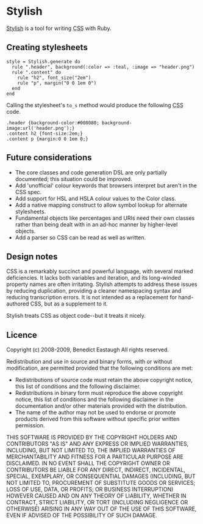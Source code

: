 Stylish
=======

[Stylish](http://github.com/ionfish/stylish/) is a tool for writing <abbr title="Cascading Stylesheets">CSS</abbr> with Ruby.


Creating stylesheets
--------------------

    style = Stylish.generate do
      rule ".header", background(:color => :teal, :image => "header.png")
      rule ".content" do
        rule "h2", font_size("2em")
        rule "p", margin("0 0 1em 0")
      end
    end

Calling the stylesheet's `to_s` method would produce the following <abbr title="Cascading Stylesheets">CSS</abbr> code.

    .header {background-color:#008080; background-image:url('header.png');}
    .content h2 {font-size:2em;}
    .content p {margin:0 0 1em 0;}


Future considerations
---------------------

* The core classes and code generation DSL are only partially documented; this situation could be improved.
* Add 'unofficial' colour keywords that browsers interpret but aren't in the CSS spec.
* Add support for HSL and HSLA colour values to the Color class.
* Add a native mapping construct to allow symbol lookup for alternate stylesheets.
* Fundamental objects like percentages and URIs need their own classes rather than being dealt with in an ad-hoc manner by higher-level objects.
* Add a parser so CSS can be read as well as written.


Design notes
------------

CSS is a remarkably succinct and powerful language, with several marked deficiencies. It lacks both variables and iteration, and its long-winded property names are often irritating. Stylish attempts to address these issues by reducing duplication, providing a cleaner namespacing syntax and reducing transcription errors. It is not intended as a replacement for hand-authored CSS, but as a supplement to it.

Stylish treats CSS as object code--but it treats it nicely.


Licence
-------

Copyright (c) 2008-2009, Benedict Eastaugh
All rights reserved.

Redistribution and use in source and binary forms, with or without modification, are permitted provided that the following conditions are met:

* Redistributions of source code must retain the above copyright notice, this list of conditions and the following disclaimer.
* Redistributions in binary form must reproduce the above copyright notice, this list of conditions and the following disclaimer in the documentation and/or other materials provided with the distribution.
* The name of the author may not be used to endorse or promote products derived from this software without specific prior written permission.

THIS SOFTWARE IS PROVIDED BY THE COPYRIGHT HOLDERS AND CONTRIBUTORS "AS IS" AND ANY EXPRESS OR IMPLIED WARRANTIES, INCLUDING, BUT NOT LIMITED TO, THE IMPLIED WARRANTIES OF MERCHANTABILITY AND FITNESS FOR A PARTICULAR PURPOSE ARE DISCLAIMED. IN NO EVENT SHALL THE COPYRIGHT OWNER OR CONTRIBUTORS BE LIABLE FOR ANY DIRECT, INDIRECT, INCIDENTAL, SPECIAL, EXEMPLARY, OR CONSEQUENTIAL DAMAGES (INCLUDING, BUT NOT LIMITED TO, PROCUREMENT OF SUBSTITUTE GOODS OR SERVICES; LOSS OF USE, DATA, OR PROFITS; OR BUSINESS INTERRUPTION) HOWEVER CAUSED AND ON ANY THEORY OF LIABILITY, WHETHER IN CONTRACT, STRICT LIABILITY, OR TORT (INCLUDING NEGLIGENCE OR OTHERWISE) ARISING IN ANY WAY OUT OF THE USE OF THIS SOFTWARE, EVEN IF ADVISED OF THE POSSIBILITY OF SUCH DAMAGE.
